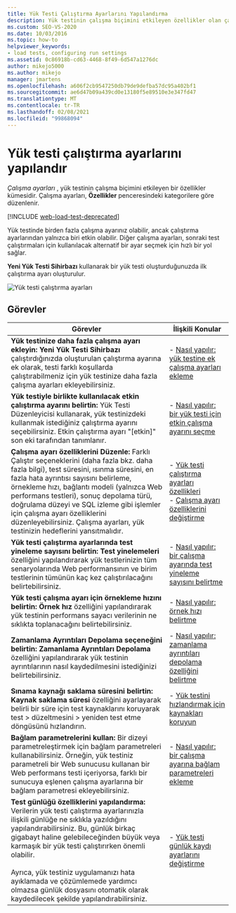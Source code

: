 ```yaml
---
title: Yük Testi Çalıştırma Ayarlarını Yapılandırma
description: Yük testinin çalışma biçimini etkileyen özellikler olan çalıştırma ayarları hakkında bilgi edinin. Çalışma ayarları Özellikler penceresi kategorilerine göre düzenlenir.
ms.custom: SEO-VS-2020
ms.date: 10/03/2016
ms.topic: how-to
helpviewer_keywords:
- load tests, configuring run settings
ms.assetid: 0c86918b-cd63-4468-8f49-6d547a1276dc
author: mikejo5000
ms.author: mikejo
manager: jmartens
ms.openlocfilehash: a606f2cb9547250db79de9defba57dc95a402bf1
ms.sourcegitcommit: ae6d47b09a439cd0e13180f5e89510e3e347fd47
ms.translationtype: MT
ms.contentlocale: tr-TR
ms.lasthandoff: 02/08/2021
ms.locfileid: "99868094"
---
```

# <a name="configure-load-test-run-settings"></a>Yük testi çalıştırma ayarlarını yapılandır

*Çalışma ayarları* , yük testinin çalışma biçimini etkileyen bir özellikler kümesidir. Çalışma ayarları, **Özellikler** penceresindeki kategorilere göre düzenlenir.

[!INCLUDE [web-load-test-deprecated](includes/web-load-test-deprecated.md)]

Yük testinde birden fazla çalışma ayarınız olabilir, ancak çalıştırma ayarlarından yalnızca biri etkin olabilir. Diğer çalışma ayarları, sonraki test çalıştırmaları için kullanılacak alternatif bir ayar seçmek için hızlı bir yol sağlar.

**Yeni Yük Testi Sihirbazı** kullanarak bir yük testi oluşturduğunuzda ilk çalıştırma ayarı oluşturulur.

![Yük testi çalıştırma ayarları](../test/media/loadtestrunsettings.png)

## <a name="tasks"></a>Görevler

|Görevler|İlişkili Konular|
|-|-|
|**Yük testinize daha fazla çalışma ayarı ekleyin:** **Yeni Yük Testi Sihirbazı** çalıştırdığınızda oluşturulan çalıştırma ayarına ek olarak, testi farklı koşullarda çalıştırabilmeniz için yük testinize daha fazla çalışma ayarları ekleyebilirsiniz.|-   [Nasıl yapılır: yük testine ek çalışma ayarları ekleme](../test/how-to-add-additional-run-settings-to-a-load-test.md)|
|**Yük testiyle birlikte kullanılacak etkin çalıştırma ayarını belirtin:** Yük Testi Düzenleyicisi kullanarak, yük testinizdeki kullanmak istediğiniz çalıştırma ayarını seçebilirsiniz. Etkin çalıştırma ayarı "[etkin]" son eki tarafından tanımlanır.|-   [Nasıl yapılır: bir yük testi için etkin çalışma ayarını seçme](../test/how-to-select-the-active-run-setting-for-a-load-test.md)|
|**Çalışma ayarı özelliklerini Düzenle:** Farklı Çalıştır seçeneklerini (daha fazla bkz. daha fazla bilgi), test süresini, ısınma süresini, en fazla hata ayrıntısı sayısını belirleme, örnekleme hızı, bağlantı modeli (yalnızca Web performans testleri), sonuç depolama türü, doğrulama düzeyi ve SQL izleme gibi işlemler için çalışma ayarı özelliklerini düzenleyebilirsiniz. Çalışma ayarları, yük testinizin hedeflerini yansıtmalıdır.|-   [Yük testi çalıştırma ayarları özellikleri](../test/load-test-run-settings-properties.md)<br />-   [Çalışma ayarı özelliklerini değiştirme](../test/load-test-run-settings-properties.md#change-run-setting-properties)|
|**Yük testi çalıştırma ayarlarında test yineleme sayısını belirtin:** **Test yinelemeleri** özelliğini yapılandırarak yük testlerinizin tüm senaryolarında Web performansının ve birim testlerinin tümünün kaç kez çalıştırılacağını belirtebilirsiniz.|-   [Nasıl yapılır: bir çalışma ayarında test yineleme sayısını belirtme](../test/how-to-specify-the-number-of-test-iterations-in-a-load-test.md)|
|**Yük testi çalışma ayarı için örnekleme hızını belirtin:** **Örnek hız** özelliğini yapılandırarak yük testinin performans sayacı verilerinin ne sıklıkta toplanacağını belirtebilirsiniz.|-   [Nasıl yapılır: örnek hızı belirtme](../test/how-to-specify-the-sample-rate-for-a-load-test.md)|
|**Zamanlama Ayrıntıları Depolama seçeneğini belirtin:** **Zamanlama Ayrıntıları Depolama** özelliğini yapılandırarak yük testinin ayrıntılarının nasıl kaydedilmesini istediğinizi belirtebilirsiniz.|-   [Nasıl yapılır: zamanlama ayrıntıları depolama özelliğini belirtme](../test/how-to-specify-the-timing-details-storage-property-for-a-load-test.md)|
|**Sınama kaynağı saklama süresini belirtin:** **Kaynak saklama süresi** özelliğini ayarlayarak belirli bir süre için test kaynaklarını koruyarak test > düzeltmesini > yeniden test etme döngüsünü hızlandırın.|-   [Yük testini hızlandırmak için kaynakları koruyun](/azure/devops/test/load-test/getting-started-with-performance-testing?view=vsts&preserve-view=true)|
|**Bağlam parametrelerini kullan:** Bir dizeyi parametreleştirmek için bağlam parametreleri kullanabilirsiniz. Örneğin, yük testiniz parametreli bir Web sunucusu kullanan bir Web performans testi içeriyorsa, farklı bir sunucuya eşlenen çalışma ayarlarına bir bağlam parametresi ekleyebilirsiniz.|-   [Nasıl yapılır: bir çalışma ayarına bağlam parametreleri ekleme](../test/how-to-add-context-parameters-to-a-load-test-run-setting.md)|
|**Test günlüğü özelliklerini yapılandırma:** Verilerin yük testi çalıştırma ayarlarınızla ilişkili günlüğe ne sıklıkla yazıldığını yapılandırabilirsiniz. Bu, günlük birkaç gigabayt haline gelebileceğinden büyük veya karmaşık bir yük testi çalıştırırken önemli olabilir.<br /><br /> Ayrıca, yük testiniz uygulamanızı hata ayıklamada ve çözümlemede yardımcı olmazsa günlük dosyasını otomatik olarak kaydedilecek şekilde yapılandırabilirsiniz.|-   [Yük testi günlük kaydı ayarlarını değiştirme](../test/modify-load-test-logging-settings.md)|